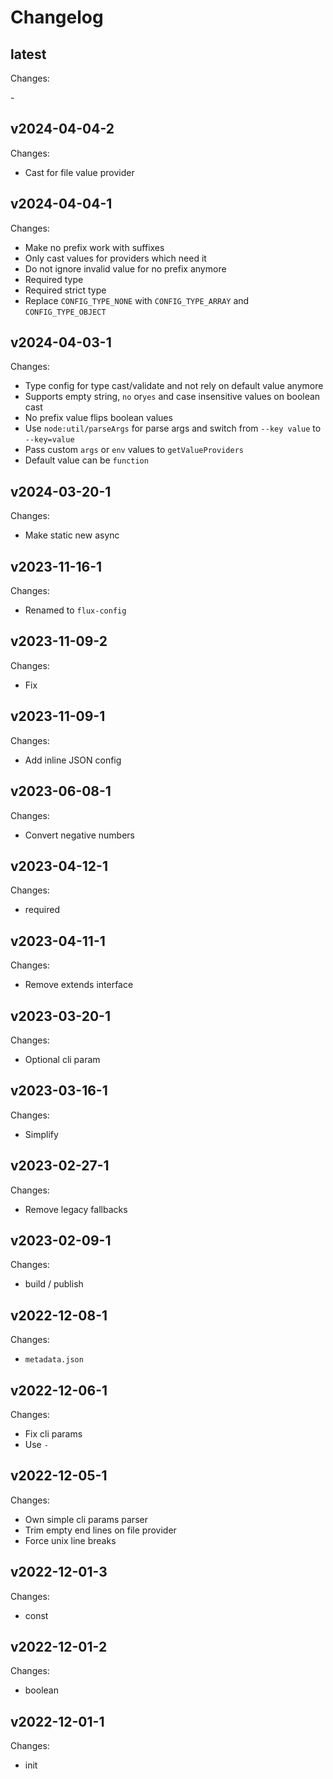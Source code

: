 # Changelog

## latest

Changes:

\-

## v2024-04-04-2

Changes:

- Cast for file value provider

## v2024-04-04-1

Changes:

- Make no prefix work with suffixes
- Only cast values for providers which need it
- Do not ignore invalid value for no prefix anymore
- Required type
- Required strict type
- Replace `CONFIG_TYPE_NONE` with `CONFIG_TYPE_ARRAY` and `CONFIG_TYPE_OBJECT`

## v2024-04-03-1

Changes:

- Type config for type cast/validate and not rely on default value anymore
- Supports empty string, `no` or`yes` and case insensitive values on boolean cast
- No prefix value flips boolean values
- Use `node:util/parseArgs` for parse args and switch from `--key value` to `--key=value`
- Pass custom `args` or `env` values to `getValueProviders`
- Default value can be `function`

## v2024-03-20-1

Changes:

- Make static new async

## v2023-11-16-1

Changes:

- Renamed to `flux-config`

## v2023-11-09-2

Changes:

- Fix

## v2023-11-09-1

Changes:

- Add inline JSON config

## v2023-06-08-1

Changes:

- Convert negative numbers

## v2023-04-12-1

Changes:

- required

## v2023-04-11-1

Changes:

- Remove extends interface

## v2023-03-20-1

Changes:

- Optional cli param

## v2023-03-16-1

Changes:

- Simplify

## v2023-02-27-1

Changes:

- Remove legacy fallbacks

## v2023-02-09-1

Changes:

- build / publish

## v2022-12-08-1

Changes:

- `metadata.json`

## v2022-12-06-1

Changes:

- Fix cli params
- Use `-`

## v2022-12-05-1

Changes:

- Own simple cli params parser
- Trim empty end lines on file provider
- Force unix line breaks

## v2022-12-01-3

Changes:

- const

## v2022-12-01-2

Changes:

- boolean

## v2022-12-01-1

Changes:

- init
